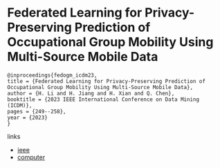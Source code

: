 # Federated Learning for Privacy-Preserving Prediction of Occupational Group Mobility Using Multi-Source Mobile Data

```
@inproceedings{fedogm_icdm23,
title = {Federated Learning for Privacy-Preserving Prediction of Occupational Group Mobility Using Multi-Source Mobile Data},
author = {H. Li and H. Jiang and H. Xian and Q. Chen},
booktitle = {2023 IEEE International Conference on Data Mining (ICDM)},
pages = {249--258},
year = {2023}
}
```

links
- [ieee](https://doi.org/10.1109/ICDM58522.2023.00034)
- [computer](https://doi.ieeecomputersociety.org/10.1109/ICDM58522.2023.00034)
